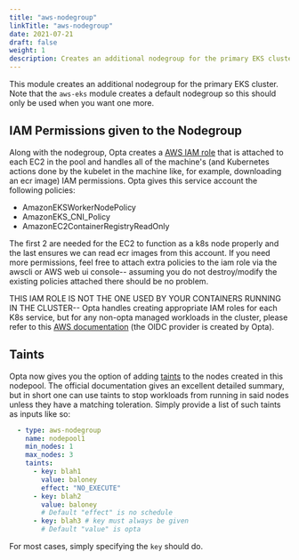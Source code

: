 ```yaml
---
title: "aws-nodegroup"
linkTitle: "aws-nodegroup"
date: 2021-07-21
draft: false
weight: 1
description: Creates an additional nodegroup for the primary EKS cluster.
---
```


This module creates an additional nodegroup for the primary EKS cluster. Note that the
`aws-eks` module creates a default nodegroup so this should only be used when
you want one more.

## IAM Permissions given to the Nodegroup
Along with the nodegroup, Opta creates a [AWS IAM role](https://docs.aws.amazon.com/eks/latest/userguide/create-node-role.html)
that is attached to each EC2 in the pool and handles all of the machine's (and Kubernetes actions done by the kubelet
in the machine like, for example, downloading an ecr image) IAM permissions. Opta gives this service account the
following policies:
* AmazonEKSWorkerNodePolicy
* AmazonEKS_CNI_Policy
* AmazonEC2ContainerRegistryReadOnly

The first 2 are needed for the EC2 to function as a k8s node properly and the last ensures we can read ecr images from
this account. If you need more permissions, feel free to attach extra policies to the iam role via the awscli or AWS 
web ui console-- assuming you do not destroy/modify the existing policies attached there should be no problem.

THIS IAM ROLE IS NOT THE ONE USED BY YOUR CONTAINERS RUNNING IN THE CLUSTER-- Opta handles creating appropriate
IAM roles for each K8s service, but for any non-opta managed workloads in the cluster, please refer to this
[AWS documentation](https://docs.aws.amazon.com/eks/latest/userguide/create-service-account-iam-policy-and-role.html)
(the OIDC provider is created by Opta).

## Taints

Opta now gives you the option of adding [taints](https://kubernetes.io/docs/concepts/scheduling-eviction/taint-and-toleration/)
to the nodes created in this nodepool. The official documentation gives an excellent detailed summary, but in short
one can use taints to stop workloads from running in said nodes unless they have a matching toleration. Simply provide
a list of such taints as inputs like so:
```yaml
  - type: aws-nodegroup
    name: nodepool1
    min_nodes: 1
    max_nodes: 3
    taints:
      - key: blah1
        value: baloney
        effect: "NO_EXECUTE"
      - key: blah2
        value: baloney
        # Default "effect" is no schedule
      - key: blah3 # key must always be given
        # Default "value" is opta
```

For most cases, simply specifying the `key` should do.
